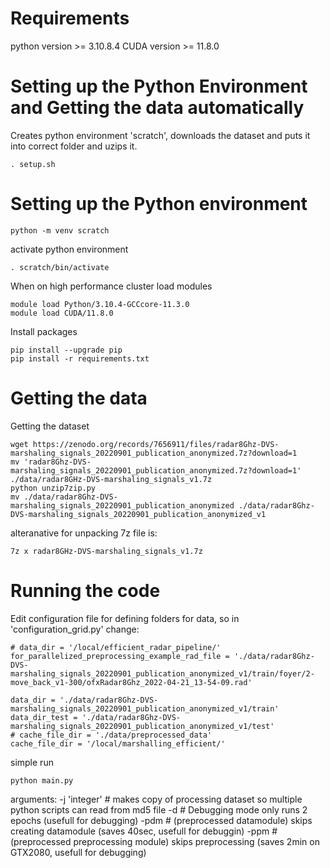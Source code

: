 
# Requirements
python version >= 3.10.8.4
CUDA version >= 11.8.0 

# Setting up the Python Environment and Getting the data automatically

Creates python environment 'scratch', downloads the dataset and puts it into correct folder and uzips it.
~~~
. setup.sh
~~~

# Setting up the Python environment


~~~
python -m venv scratch
~~~

activate python environment
~~~
. scratch/bin/activate
~~~

When on high performance cluster load modules
~~~
module load Python/3.10.4-GCCcore-11.3.0
module load CUDA/11.8.0
~~~

Install packages
~~~
pip install --upgrade pip
pip install -r requirements.txt
~~~

# Getting the data

Getting the dataset
~~~
wget https://zenodo.org/records/7656911/files/radar8Ghz-DVS-marshaling_signals_20220901_publication_anonymized.7z?download=1
mv 'radar8Ghz-DVS-marshaling_signals_20220901_publication_anonymized.7z?download=1' ./data/radar8GHz-DVS-marshaling_signals_v1.7z
python unzip7zip.py
mv ./data/radar8Ghz-DVS-marshaling_signals_20220901_publication_anonymized ./data/radar8Ghz-DVS-marshaling_signals_20220901_publication_anonymized_v1
~~~


alteranative for unpacking 7z file is:
~~~
7z x radar8GHz-DVS-marshaling_signals_v1.7z
~~~

# Running the code

Edit configuration file for defining folders for data, so in 'configuration_grid.py' change:
~~~
# data_dir = '/local/efficient_radar_pipeline/'
for_parallelized_preprocessing_example_rad_file = './data/radar8Ghz-DVS-marshaling_signals_20220901_publication_anonymized_v1/train/foyer/2-move_back_v1-300/ofxRadar8Ghz_2022-04-21_13-54-09.rad'

data_dir = './data/radar8Ghz-DVS-marshaling_signals_20220901_publication_anonymized_v1/train'
data_dir_test = './data/radar8Ghz-DVS-marshaling_signals_20220901_publication_anonymized_v1/test'
# cache_file_dir = './data/preprocessed_data'
cache_file_dir = '/local/marshalling_efficient/'
~~~



simple run
~~~
python main.py
~~~

arguments:
-j 'integer' # makes copy of processing dataset so multiple python scripts can read from md5 file
-d # Debugging mode only runs 2 epochs (usefull for debugging)
-pdm # (preprocessed datamodule) skips creating datamodule (saves 40sec, usefull for debuggin)
-ppm # (preprocessed preprocessing module) skips preprocessing (saves 2min on GTX2080, usefull for debugging)
